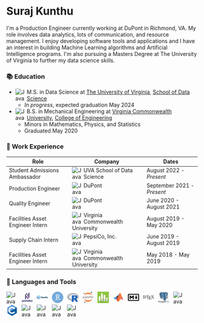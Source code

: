 # Suraj Kunthu

I'm a Production Engineer currently working at DuPont in Richmond, VA. My role involves data analytics, lots of communication, and resource management. I enjoy developing software tools and applications and I have an interest in building Machine Learning algorithms and Artificial Intelligence programs. I'm also pursuing a Masters Degree at The University of Virginia to further my data science skills.

### :books: Education
 - <img align="left" alt="Java" width="30px" src="https://upload.wikimedia.org/wikipedia/commons/d/d5/University_of_Virginia_School_of_Data_Science_logo.svg" />M.S. in Data Science at [The University of Virginia](https://www.virginia.edu/), [School of Data Science](https://datascience.virginia.edu/)
    - _In progress_, expected graduation May 2024
 - <img align="left" alt="Java" width="30px" src="https://upload.wikimedia.org/wikipedia/commons/8/8c/VCU_typeface.svg" />B.S. in Mechanical Engineering at [Virginia Commonwealth University](https://www.vcu.edu/), [College of Engineering](https://egr.vcu.edu/departments/mechanical/)
    - Minors in Mathematics, Physics, and Statistics
    - Graduated May 2020
    
### :briefcase: Work Experience
| Role | Company | Dates |
| --- | --- | --- |
| Student Admissions Ambassador | <img align="left" alt="Java" width="30px" src="https://upload.wikimedia.org/wikipedia/commons/d/d5/University_of_Virginia_School_of_Data_Science_logo.svg" />UVA School of Data Science | August 2022 - _Present_ |
| Production Engineer | <img align="left" alt="Java" width="30px" src="https://upload.wikimedia.org/wikipedia/commons/e/e5/DuPont_de_Nemours_logo.svg" />DuPont | September 2021 - _Present_ |
| Quality Engineer | <img align="left" alt="Java" width="30px" src="https://upload.wikimedia.org/wikipedia/commons/e/e5/DuPont_de_Nemours_logo.svg" />DuPont | June 2020 - August 2021 |
| Facilities Asset Engineer Intern | <img align="left" alt="Java" width="30px" src="https://upload.wikimedia.org/wikipedia/commons/8/8c/VCU_typeface.svg" />Virginia Commonwealth University | August 2019 - May 2020 |
| Supply Chain Intern | <img align="left" alt="Java" width="30px" src="https://upload.wikimedia.org/wikipedia/commons/b/bf/Pepsico_logo.svg" />PepsiCo, Inc. | June 2019 - August 2019 |
| Facilities Asset Engineer Intern | <img align="left" alt="Java" width="30px" src="https://upload.wikimedia.org/wikipedia/commons/8/8c/VCU_typeface.svg" />Virginia Commonwealth University | May 2018 - May 2019 |

### 🧰 Languages and Tools
<img align="left" alt="Java" width="30px" style="padding-right:10px;" src="https://cdn.jsdelivr.net/gh/devicons/devicon/icons/python/python-original.svg" />
<img align="left" alt="Java" width="30px" style="padding-right:10px;" src="https://raw.githubusercontent.com/devicons/devicon/master/icons/pandas/pandas-original-wordmark.svg" />
<img align="left" alt="Java" width="30px" style="padding-right:10px;" src="https://raw.githubusercontent.com/devicons/devicon/master/icons/numpy/numpy-original-wordmark.svg" />
<img align="left" alt="Java" width="30px" style="padding-right:10px;" src="https://raw.githubusercontent.com/devicons/devicon/master/icons/rstudio/rstudio-original.svg" />
<img align="left" alt="Java" width="30px" style="padding-right:10px;" src="https://raw.githubusercontent.com/devicons/devicon/master/icons/r/r-original.svg" />
<img align="left" alt="Java" width="30px" style="padding-right:10px;" src="https://raw.githubusercontent.com/devicons/devicon/master/icons/jupyter/jupyter-original-wordmark.svg" />
<img align="left" alt="Java" width="30px" style="padding-right:10px;" src="https://raw.githubusercontent.com/devicons/devicon/master/icons/minitab/minitab-original.svg" />
<img align="left" alt="Java" width="30px" style="padding-right:10px;" src="https://raw.githubusercontent.com/devicons/devicon/master/icons/matlab/matlab-original.svg" />
<img align="left" alt="Java" width="30px" style="padding-right:10px;" src="https://github.com/devicons/devicon/blob/master/icons/markdown/markdown-original.svg" />
<img align="left" alt="Java" width="30px" style="padding-right:10px;" src="https://raw.githubusercontent.com/devicons/devicon/master/icons/latex/latex-original.svg" />
<img align="left" alt="Java" width="30px" style="padding-right:10px;" src="https://raw.githubusercontent.com/devicons/devicon/master/icons/postgresql/postgresql-original-wordmark.svg" />
<img align="left" alt="Java" width="30px" style="padding-right:10px;" src="https://cdn.jsdelivr.net/gh/devicons/devicon/icons/git/git-original.svg" />
<img align="left" alt="Java" width="30px" style="padding-right:10px;" src="https://raw.githubusercontent.com/devicons/devicon/master/icons/c/c-original.svg" />
<img align="left" alt="Java" width="30px" style="padding-right:10px;" src="https://cdn.jsdelivr.net/gh/devicons/devicon/icons/html5/html5-original.svg" />
<img align="left" alt="Java" width="30px" style="padding-right:10px;" src="https://cdn.jsdelivr.net/gh/devicons/devicon/icons/css3/css3-original.svg" />
<img align="left" alt="Java" width="30px" style="padding-right:10px;" src="https://cdn.jsdelivr.net/gh/devicons/devicon/icons/github/github-original.svg" />
<img align="left" alt="Java" width="30px" style="padding-right:10px;" src="https://cdn.jsdelivr.net/gh/devicons/devicon/icons/bash/bash-original.svg" />

<br />


<!--
**surajkunthu/surajkunthu** is a ✨ _special_ ✨ repository because its `README.md` (this file) appears on your GitHub profile.

Here are some ideas to get you started:

- 🔭 I’m currently working on ...
- 🌱 I’m currently learning ...
- 👯 I’m looking to collaborate on ...
- 🤔 I’m looking for help with ...
- 💬 Ask me about ...
- 📫 How to reach me: ...
- 😄 Pronouns: ...
- ⚡ Fun fact: ...
-->
